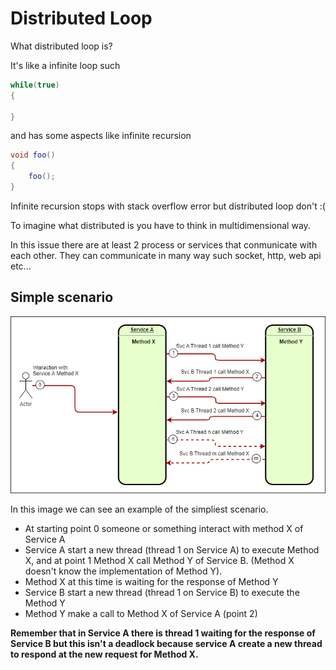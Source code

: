 # Distributed Loop

What distributed loop is?

It's like a infinite loop such

```C#
while(true)
{

} 
```

and has some aspects like infinite recursion

```C#
void foo()
{
    foo();
}
```

Infinite recursion stops with stack overflow error but distributed loop don't :(

To imagine what distributed is you have to think in multidimensional way.

In this issue there are at least 2 process or services that conmunicate with each other.
They can communicate in many way such socket, http, web api etc...

## Simple scenario

![simple scenario](./docs/img/DistributedLoop-Simple.png)

In this image we can see an example of the simpliest scenario.
- At starting point 0 someone or something interact with method X of Service A
- Service A start a new thread (thread 1 on Service A) to execute Method X, and at point 1 Method X call Method Y of Service B. (Method X doesn't know the implementation of Method Y).
- Method X at this time is waiting for the response of Method Y
- Service B start a new thread (thread 1 on Service B) to execute the Method Y
- Method Y make a call to Method X of Service A (point 2)

**Remember that in Service A there is thread 1 waiting for the response of Service B but this isn't a deadlock because service A create a new thread to respond at the new request for Method X.**

